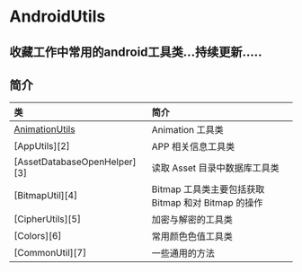 # AndroidUtils
## 收藏工作中常用的android工具类...持续更新.....<br>
简介
-----------
| 类 | 简介  | 
| :------------ |:---------------|
|[AnimationUtils][1]|Animation 工具类|
|[AppUtils][2]|APP 相关信息工具类|
|[AssetDatabaseOpenHelper][3]|读取 Asset 目录中数据库工具类|
|[BitmapUtil][4]|Bitmap 工具类主要包括获取 Bitmap 和对 Bitmap 的操作|
|[CipherUtils][5]|加密与解密的工具类|
|[Colors][6]|常用颜色色值工具类|
|[CommonUtil][7]|一些通用的方法|













[1]: https://github.com/Blizzard-liu/AndroidUtils/utils/src/main/java/com/example/utils/AnimationUtils.java



